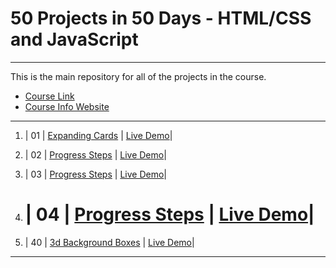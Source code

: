 # 50 Projects in 50 Days - HTML/CSS and JavaScript

---

This is the main repository for all of the projects in the course.

- [Course Link](https://www.udemy.com/course/50-projects-50-days)
- [Course Info Website](https://50projects50days.com)

---

1. | 01 | [Expanding Cards](https://github.com/Dmitriy811/MyProjects/tree/master/1.%20expanding-cards) | [Live Demo](https://50projects50days.com/projects/expanding-cards/)|
2. | 02 | [Progress Steps](https://github.com/Dmitriy811/MyProjects/tree/master/2.%20progress-steps) | [Live Demo](https://50projects50days.com/projects/expanding-cards/)|
3. | 03 | [Progress Steps](https://github.com/Dmitriy811/MyProjects/tree/master/3.%20rotating-nav-animation) | [Live Demo](https://50projects50days.com/projects/expanding-cards/)|
4. # | 04 | [Progress Steps](https://github.com/Dmitriy811/MyProjects/tree/master/4.%20hidden-search) | [Live Demo](https://50projects50days.com/projects/expanding-cards/)|

5. | 40 | [3d Background Boxes](https://github.com/Dmitriy811/MyProjects/tree/master/40.%203d-boxes-background) | [Live Demo](https://50projects50days.com/projects/3d-background-boxes/)|

---
